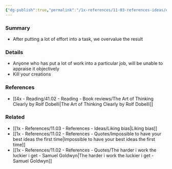 ```yaml
---
{"dg-publish":true,"permalink":"/1x-references/11-03-references-ideas/effort-justification/"}
---
```



### Summary
- After putting a lot of effort into a task, we overvalue the result

### Details
- Anyone who has put a lot of work into a particular job, will be unable to appraise it objectively
- Kill your creations

### References
- [[4x - Reading/41.02 - Reading - Book reviews/The Art of Thinking Clearly by Rolf Dobelli\|The Art of Thinking Clearly by Rolf Dobelli]]

### Related
- [[1x - References/11.03 - References - Ideas/Liking bias\|Liking bias]]
- [[1x - References/11.02 - References - Quotes/Impossible to have your best ideas the first time\|Impossible to have your best ideas the first time]]
- [[1x - References/11.02 - References - Quotes/The harder i work the luckier i get - Samuel Goldwyn\|The harder i work the luckier i get - Samuel Goldwyn]]